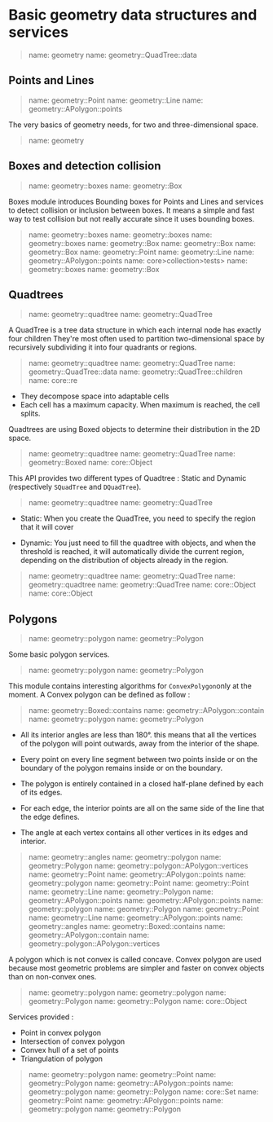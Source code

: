# Basic geometry data structures and services

> name: geometry
> name: geometry::QuadTree::data

## Points and Lines

> name: geometry::Point
> name: geometry::Line
> name: geometry::APolygon::points

The very basics of geometry needs, for two and three-dimensional space.

> name: geometry

## Boxes and detection collision

> name: geometry::boxes
> name: geometry::Box

Boxes module introduces Bounding boxes for Points and Lines and services to detect collision or inclusion between boxes.
It means a simple and fast way to test collision but not really accurate since it uses bounding boxes.

> name: geometry::boxes
> name: geometry::boxes
> name: geometry::boxes
> name: geometry::Box
> name: geometry::Box
> name: geometry::Box
> name: geometry::Point
> name: geometry::Line
> name: geometry::APolygon::points
> name: core>collection>tests>
> name: geometry::boxes
> name: geometry::Box

## Quadtrees

> name: geometry::quadtree
> name: geometry::QuadTree

A QuadTree is a tree data structure in which each internal node has exactly four children
They're most often used to partition two-dimensional space by recursively subdividing
it into four quadrants or regions.

> name: geometry::quadtree
> name: geometry::QuadTree
> name: geometry::QuadTree::data
> name: geometry::QuadTree::children
> name: core::re

* They decompose space into adaptable cells
* Each cell has a maximum capacity. When maximum is reached, the cell splits.

Quadtrees are using Boxed objects to determine their distribution in the 2D space.

> name: geometry::quadtree
> name: geometry::QuadTree
> name: geometry::Boxed
> name: core::Object

This API provides two different types of Quadtree : Static and Dynamic (respectively `SQuadTree` and `DQuadTree`).

> name: geometry::quadtree
> name: geometry::QuadTree

* Static: When you create the QuadTree, you need to specify the region that it will cover

* Dynamic: You just need to fill the quadtree with objects, and when the threshold is reached,
  it will automatically divide the current region, depending on the distribution of objects already in the region.

> name: geometry::quadtree
> name: geometry::QuadTree
> name: geometry::quadtree
> name: geometry::QuadTree
> name: core::Object
> name: core::Object

## Polygons

> name: geometry::polygon
> name: geometry::Polygon

Some basic polygon services.

> name: geometry::polygon
> name: geometry::Polygon

This module contains interesting algorithms for `ConvexPolygon`only at the moment. A Convex polygon can be defined as follow :

> name: geometry::Boxed::contains
> name: geometry::APolygon::contain
> name: geometry::polygon
> name: geometry::Polygon

* All its interior angles are less than 180°. this means that all the vertices of the polygon
  will point outwards, away from the interior of the shape.

* Every point on every line segment between two points inside or on the boundary of the polygon
  remains inside or on the boundary.

* The polygon is entirely contained in a closed half-plane defined by each of its edges.

* For each edge, the interior points are all on the same side of the line that the edge defines.

* The angle at each vertex contains all other vertices in its edges and interior.

> name: geometry::angles
> name: geometry::polygon
> name: geometry::Polygon
> name: geometry::polygon::APolygon::vertices
> name: geometry::Point
> name: geometry::APolygon::points
> name: geometry::polygon
> name: geometry::Point
> name: geometry::Point
> name: geometry::Line
> name: geometry::Polygon
> name: geometry::APolygon::points
> name: geometry::APolygon::points
> name: geometry::polygon
> name: geometry::Polygon
> name: geometry::Point
> name: geometry::Line
> name: geometry::APolygon::points
> name: geometry::angles
> name: geometry::Boxed::contains
> name: geometry::APolygon::contain
> name: geometry::polygon::APolygon::vertices

A polygon which is not convex is called concave. Convex polygon are used because most
geometric problems are simpler and faster on convex objects than on non-convex ones.

> name: geometry::polygon
> name: geometry::polygon
> name: geometry::Polygon
> name: geometry::Polygon
> name: core::Object

Services provided :

* Point in convex polygon
* Intersection of convex polygon
* Convex hull of a set of points
* Triangulation of polygon

> name: geometry::polygon
> name: geometry::Point
> name: geometry::Polygon
> name: geometry::APolygon::points
> name: geometry::polygon
> name: geometry::Polygon
> name: core::Set
> name: geometry::Point
> name: geometry::APolygon::points
> name: geometry::polygon
> name: geometry::Polygon

